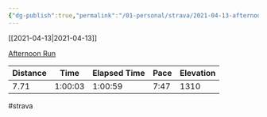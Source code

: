 ```yaml
---
{"dg-publish":true,"permalink":"/01-personal/strava/2021-04-13-afternoon-run/"}
---
```



[[2021-04-13\|2021-04-13]]

[Afternoon Run](https://www.strava.com/activities/5122595729)

| Distance | Time    | Elapsed Time | Pace | Elevation |
| -------- | ------- | ------------ | ---- | --------- |
| 7.71     | 1:00:03 | 1:00:59      | 7:47 | 1310      |




#strava
